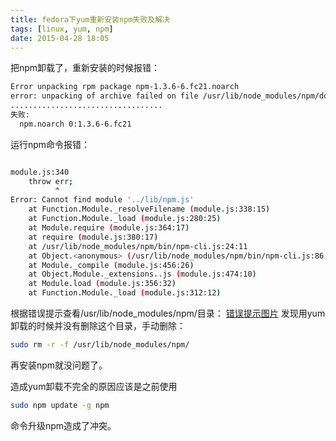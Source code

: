 ```yaml
---
title: fedora下yum重新安装npm失败及解决
tags: [linux, yum, npm]
date: 2015-04-28 18:05
---
```


把npm卸载了，重新安装的时候报错：

``` bash
Error unpacking rpm package npm-1.3.6-6.fc21.noarch
error: unpacking of archive failed on file /usr/lib/node_modules/npm/doc: cpio: rename
..................................
失败:
  npm.noarch 0:1.3.6-6.fc21  
``` 
<!--more-->
运行npm命令报错：

``` bash

module.js:340
    throw err;
          ^
Error: Cannot find module '../lib/npm.js'
    at Function.Module._resolveFilename (module.js:338:15)
    at Function.Module._load (module.js:280:25)
    at Module.require (module.js:364:17)
    at require (module.js:380:17)
    at /usr/lib/node_modules/npm/bin/npm-cli.js:24:11
    at Object.<anonymous> (/usr/lib/node_modules/npm/bin/npm-cli.js:86:3)
    at Module._compile (module.js:456:26)
    at Object.Module._extensions..js (module.js:474:10)
    at Module.load (module.js:356:32)
    at Function.Module._load (module.js:312:12)
```


根据错误提示查看/usr/lib/node_modules/npm/目录：
[错误提示图片](http://img.blog.csdn.net/20150428175940026?watermark/2/text/aHR0cDovL2Jsb2cuY3Nkbi5uZXQvd216eTEwNjcxMTExMTA=/font/5a6L5L2T/fontsize/400/fill/I0JBQkFCMA==/dissolve/70/gravity/Center)
发现用yum卸载的时候并没有删除这个目录，手动删除：

```bash
sudo rm -r -f /usr/lib/node_modules/npm/
```

再安装npm就没问题了。


造成yum卸载不完全的原因应该是之前使用

```bash
sudo npm update -g npm
```

命令升级npm造成了冲突。